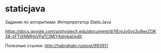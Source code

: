 staticjava
==========

Задание по алгоритмам: Интерпретатор StaticJava

https://docs.google.com/a/phystech.edu/document/d/1IEmJy0vs3u9wrZGK38-zFTjXNMHoVFaTClMIY4dmkqI/edit


Полезные ссылки:
http://habrahabr.ru/post/99397/
